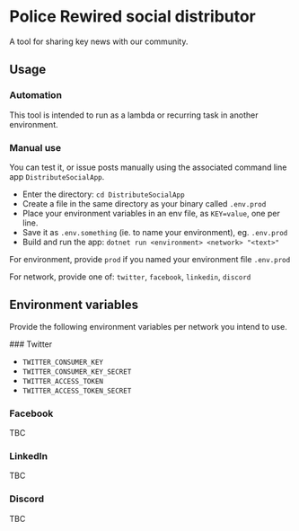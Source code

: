 ﻿# Police Rewired social distributor

A tool for sharing key news with our community.

## Usage

### Automation

This tool is intended to run as a lambda or recurring task in another environment.

### Manual use

You can test it, or issue posts manually using the associated command line app `DistributeSocialApp`.

* Enter the directory: `cd DistributeSocialApp`
* Create a file in the same directory as your binary called `.env.prod`
* Place your environment variables in an env file, as `KEY=value`, one per line.
* Save it as `.env.something` (ie. to name your environment), eg. `.env.prod`
* Build and run the app: `dotnet run <environment> <network> "<text>"`

For environment, provide `prod` if you named your environment file `.env.prod`

For network, provide one of: `twitter`, `facebook`, `linkedin`, `discord`

## Environment variables

Provide the following environment variables per network you intend to use.

### Twitter

* `TWITTER_CONSUMER_KEY`
* `TWITTER_CONSUMER_KEY_SECRET`
* `TWITTER_ACCESS_TOKEN`
* `TWITTER_ACCESS_TOKEN_SECRET`

### Facebook

TBC

### LinkedIn

TBC

### Discord

TBC
